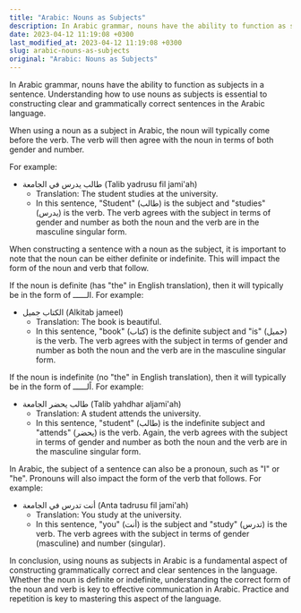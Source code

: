 ```yaml
---
title: "Arabic: Nouns as Subjects"
description: In Arabic grammar, nouns have the ability to function as subjects in a sentence. This article explains how nouns are used as subjects and provides examples.
date: 2023-04-12 11:19:08 +0300
last_modified_at: 2023-04-12 11:19:08 +0300
slug: arabic-nouns-as-subjects
original: "Arabic: Nouns as Subjects"
---
```

In Arabic grammar, nouns have the ability to function as subjects in a sentence. Understanding how to use nouns as subjects is essential to constructing clear and grammatically correct sentences in the Arabic language.

When using a noun as a subject in Arabic, the noun will typically come before the verb. The verb will then agree with the noun in terms of both gender and number. 

For example:
- طالب يدرس في الجامعة (Talib yadrusu fil jami'ah)
   - Translation: The student studies at the university.
   - In this sentence, "Student" (طالب) is the subject and "studies" (يدرس) is the verb. The verb agrees with the subject in terms of gender and number as both the noun and the verb are in the masculine singular form.

When constructing a sentence with a noun as the subject, it is important to note that the noun can be either definite or indefinite. This will impact the form of the noun and verb that follow.

If the noun is definite (has "the" in English translation), then it will typically be in the form of الــــــ. For example:
- الكتاب جميل (Alkitab jameel)
   - Translation: The book is beautiful.
   - In this sentence, "book" (كتاب) is the definite subject and "is" (جميل) is the verb. The verb agrees with the subject in terms of gender and number as both the noun and the verb are in the masculine singular form.

If the noun is indefinite (no "the" in English translation), then it will typically be in the form of اًلــــــ. For example:
- طالب يحضر الجامعة (Talib yahdhar aljami'ah)
   - Translation: A student attends the university.
   - In this sentence, "student" (طالب) is the indefinite subject and "attends" (يحضر) is the verb. Again, the verb agrees with the subject in terms of gender and number as both the noun and the verb are in the masculine singular form.

In Arabic, the subject of a sentence can also be a pronoun, such as "I" or "he". Pronouns will also impact the form of the verb that follows. For example:
- أنت تدرس في الجامعة (Anta tadrusu fil jami'ah)
   - Translation: You study at the university.
   - In this sentence, "you" (أنت) is the subject and "study" (تدرس) is the verb. The verb agrees with the subject in terms of gender (masculine) and number (singular).

In conclusion, using nouns as subjects in Arabic is a fundamental aspect of constructing grammatically correct and clear sentences in the language. Whether the noun is definite or indefinite, understanding the correct form of the noun and verb is key to effective communication in Arabic. Practice and repetition is key to mastering this aspect of the language.